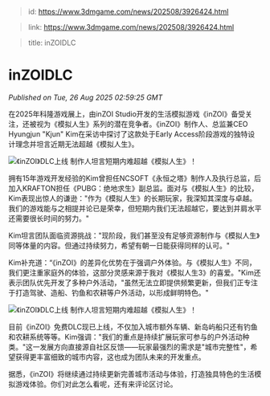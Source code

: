 > id: https://www.3dmgame.com/news/202508/3926424.html

> link: https://www.3dmgame.com/news/202508/3926424.html

> title: inZOIDLC

# inZOIDLC
_Published on Tue, 26 Aug 2025 02:59:25 GMT_

在2025年科隆游戏展上，由inZOI Studio开发的生活模拟游戏《inZOI》备受关注，还被视为《模拟人生》系列的潜在竞争者。《inZOI》制作人、总监兼CEO Hyungjun "Kjun" Kim在采访中探讨了这款处于Early Access阶段游戏的独特设计理念并坦言近期无法超越《模拟人生》。

![《inZOI》DLC上线 制作人坦言短期内难超越《模拟人生》！](https://img.3dmgame.com/uploads/images/news/20250826/1756177045_759299_jpg_r.jpg)

拥有15年游戏开发经验的Kim曾担任NCSOFT《永恒之塔》制作人及执行总监，后加入KRAFTON担任《PUBG：绝地求生》副总监。面对与《模拟人生》的比较，Kim表现出惊人的谦逊："作为《模拟人生》的长期玩家，我深知其深度与卓越。我们的游戏能与之相提并论已是荣幸，但短期内我们无法超越它，要达到并肩水平还需要很长时间的努力。"

Kim坦言团队面临资源挑战："现阶段，我们甚至没有足够资源制作与《模拟人生》同等体量的内容。但通过持续努力，希望有朝一日能获得同样的认可。"

Kim补充道：“《inZOI》的差异化优势在于强调户外体验。与《模拟人生》不同，我们更注重家庭外的体验，这部分灵感来源于我对《模拟人生3》的喜爱。"Kim还表示团队优先开发了多种户外活动，"虽然无法立即提供频繁更新，但我们正专注于打造驾驶、造船、钓鱼和农耕等户外活动，以形成鲜明特色。"

![《inZOI》DLC上线 制作人坦言短期内难超越《模拟人生》！](https://img.3dmgame.com/uploads/images/news/20250826/1756177044_767345.jpg)

目前《inZOI》免费DLC现已上线，不仅加入城市额外车辆、新岛屿船只还有钓鱼和农耕系统等等。Kim强调："我们的重点是持续扩展玩家可参与的户外活动种类。"这一发展方向直接源自社区反馈——玩家最强烈的需求是"城市完整性"，希望获得更丰富细致的城市内容，这也成为团队未来的开发重点。

据悉，《inZOI》将继续通过持续更新完善城市活动与体验，打造独具特色的生活模拟游戏体验。你们对此怎么看呢，还有来评论区讨论。
